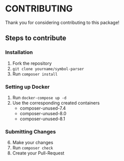 # CONTRIBUTING

Thank you for considering contributing to this package!

## Steps to contribute

### Installation

1. Fork the repository
2. `git clone yourname/symbol-parser`
5. Run `composer install`

### Setting up Docker

1. Run `docker-compose up -d`
2. Use the corresponding created containers
    - composer-unused-7.4
    - composer-unused-8.0
    - composer-unused-8.1

### Submitting Changes

6. Make your changes
7. Run `composer check`
8. Create your Pull-Request
